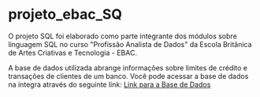 # projeto_ebac_SQ
O projeto SQL foi elaborado como parte integrante dos módulos sobre linguagem SQL no curso "Profissão Analista de Dados" da Escola Britânica de Artes Criativas e Tecnologia - EBAC.

A base de dados utilizada abrange informações sobre limites de crédito e transações de clientes de um banco. Você pode acessar a base de dados na íntegra através do seguinte link: [Link para a Base de Dados](https://github.com/andre-marcos-perez/ebac-course-utils/tree/main/dataset)

